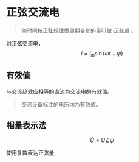 # 正弦交流电

> 随时间按正弦规律做周期变化的量叫做 *正弦量* 。

对正弦交流电，
 $$ i=I_m\sin(\omega t+\psi) $$

 ## 有效值

 与交流热效应相等的直流为交流电的有效值。

 > 交流设备标注的电压均为有效值。

 ## 相量表示法

$$ \dot{U} = U \angle \psi $$

使用复数表达正弦量

